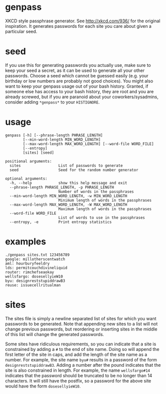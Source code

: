 genpass
=======

XKCD style passphrase generator. See http://xkcd.com/936/ for the original inspiration.
It generates passwords for each site you care about given a particular seed.

seed
====
If you use this for generating passwords you actually use, make sure to keep your seed
a secret, as it can be used to generate all your other passwords. Choose a seed which
cannot be guessed easily (e.g. your birthday or low numbers are probably not good
choices). You might also want to keep your genpass usage out of your bash history.
Granted, if someone else has access to your bash history, they are root and you are
already screwed, but if you are paranoid about your coworkers/sysadmins, consider
adding `*genpass*` to your `HISTIGNORE`.

usage
=====
```
genpass [-h] [--phrase-length PHRASE_LENGTH]
        [--min-word-length MIN_WORD_LENGTH]
        [--max-word-length MAX_WORD_LENGTH] [--word-file WORD_FILE]
        [--entropy]
        [sites] [seed]

positional arguments:
  sites                 List of passwords to generate
  seed                  Seed for the random number generator

optional arguments:
  -h, --help            show this help message and exit
  --phrase-length PHRASE_LENGTH, -p PHRASE_LENGTH
                        Number of words in the passphrases
  --min-word-length MIN_WORD_LENGTH, -w MIN_WORD_LENGTH
                        Minimum length of words in the passphrases
  --max-word-length MAX_WORD_LENGTH, -W MAX_WORD_LENGTH
                        Maximum length of words in the passphrases
  --word-file WORD_FILE
                        List of words to use in the passphrases
  --entropy, -e         Print entropy statistics
```

examples
========
```
./genpass sites.txt 123456789
google: millotherscentwatch
aml: hourburyfeeldry
lds: permitcouchdivineliquid
router: rimchefseaokay
wellsfargo: dosesellyieW10
byu: designreststupiddrawB3
reuse: issuecellritualman
```

sites
=====

The sites file is simply a newline separated list of sites for which you want
passwords to be generated. Note that appending new sites to a list will not
change previous passwords, but reordering or inserting sites in the middle of
this list will change the generated passwords.

Some sites have ridiculous requirements, so you can indicate that a site is
constrained by adding a `#` to the end of site name. Doing so will append
the first letter of the site in caps, and add the length of the site name as
a number. For example, the site name `byu#` results in a password of the form
`designreststupiddrawB3`. Adding a number after the pound indicates that the
site is also constrained in length. For example, the name `wellsfargo#14`
indicates that the password should be truncated to be no longer than 14
characters. It will still have the postfix, so a password for the above site
would have the form `dosesellyieW10`.
